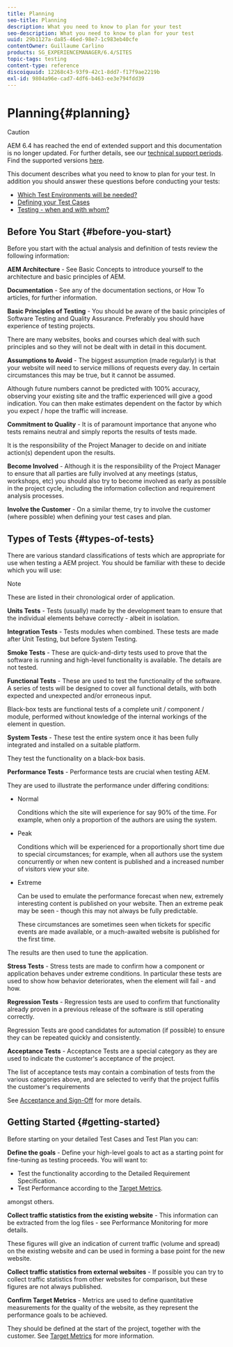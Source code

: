 ```yaml
---
title: Planning
seo-title: Planning
description: What you need to know to plan for your test
seo-description: What you need to know to plan for your test
uuid: 29b1127a-da85-46ed-98e7-1c983eb40cfe
contentOwner: Guillaume Carlino
products: SG_EXPERIENCEMANAGER/6.4/SITES
topic-tags: testing
content-type: reference
discoiquuid: 12268c43-93f9-42c1-8dd7-f17f9ae2219b
exl-id: 9804a96e-cad7-4df6-b463-ee3e794fdd39
---
```

# Planning{#planning}

>[!CAUTION]
>
>AEM 6.4 has reached the end of extended support and this documentation is no longer updated. For further details, see our [technical support periods](https://helpx.adobe.com/support/programs/eol-matrix.html). Find the supported versions [here](https://experienceleague.adobe.com/docs/).

This document describes what you need to know to plan for your test. In addition you should answer these questions before conducting your tests:

* [Which Test Environments will be needed?](/help/sites-developing/test-environments.md)
* [Defining your Test Cases](/help/sites-developing/test-cases.md)
* [Testing - when and with whom?](/help/sites-developing/when-who.md)

## Before You Start {#before-you-start}

Before you start with the actual analysis and definition of tests review the following information:

**AEM Architecture** - See Basic Concepts to introduce yourself to the architecture and basic principles of AEM.

**Documentation** - See any of the documentation sections, or How To articles, for further information.

**Basic Principles of Testing** - You should be aware of the basic principles of Software Testing and Quality Assurance. Preferably you should have experience of testing projects.

There are many websites, books and courses which deal with such principles and so they will not be dealt with in detail in this document.

**Assumptions to Avoid** - The biggest assumption (made regularly) is that your website will need to service millions of requests every day. In certain circumstances this may be true, but it cannot be assumed.

Although future numbers cannot be predicted with 100% accuracy, observing your existing site and the traffic experienced will give a good indication. You can then make estimates dependent on the factor by which you expect / hope the traffic will increase.

**Commitment to Quality** - It is of paramount importance that anyone who tests remains neutral and simply reports the results of tests made.

It is the responsibility of the Project Manager to decide on and initiate action(s) dependent upon the results.

**Become Involved** - Although it is the responsibility of the Project Manager to ensure that all parties are fully involved at any meetings (status, workshops, etc) you should also try to become involved as early as possible in the project cycle, including the information collection and requirement analysis processes.

**Involve the Customer** - On a similar theme, try to involve the customer (where possible) when defining your test cases and plan.

## Types of Tests {#types-of-tests}

There are various standard classifications of tests which are appropriate for use when testing a AEM project. You should be familiar with these to decide which you will use:

>[!NOTE]
>
>These are listed in their chronological order of application.

**Units Tests** - Tests (usually) made by the development team to ensure that the individual elements behave correctly - albeit in isolation.

**Integration Tests** - Tests modules when combined. These tests are made after Unit Testing, but before System Testing.

**Smoke Tests** - These are quick-and-dirty tests used to prove that the software is running and high-level functionality is available. The details are not tested.

**Functional Tests** - These are used to test the functionality of the software. A series of tests will be designed to cover all functional details, with both expected and unexpected and/or erroneous input.

Black-box tests are functional tests of a complete unit / component / module, performed without knowledge of the internal workings of the element in question.

**System Tests** - These test the entire system once it has been fully integrated and installed on a suitable platform.

They test the functionality on a black-box basis.

**Performance Tests** - Performance tests are crucial when testing AEM.

They are used to illustrate the performance under differing conditions:

* Normal

  Conditions which the site will experience for say 90% of the time. For example, when only a proportion of the authors are using the system.

* Peak

  Conditions which will be experienced for a proportionally short time due to special circumstances; for example, when all authors use the system concurrently or when new content is published and a increased number of visitors view your site.

* Extreme

  Can be used to emulate the performance forecast when new, extremely interesting content is published on your website. Then an extreme peak may be seen - though this may not always be fully predictable.

  These circumstances are sometimes seen when tickets for specific events are made available, or a much-awaited website is published for the first time.

The results are then used to tune the application.

**Stress Tests** - Stress tests are made to confirm how a component or application behaves under extreme conditions. In particular these tests are used to show how behavior deteriorates, when the element will fail - and how.

**Regression Tests** - Regression tests are used to confirm that functionality already proven in a previous release of the software is still operating correctly.

Regression Tests are good candidates for automation (if possible) to ensure they can be repeated quickly and consistently.

**Acceptance Tests** - Acceptance Tests are a special category as they are used to indicate the customer's acceptance of the project.

The list of acceptance tests may contain a combination of tests from the various categories above, and are selected to verify that the project fulfils the customer's requirements

See [Acceptance and Sign-Off](/help/sites-developing/acceptance-signoff.md) for more details.

## Getting Started {#getting-started}

Before starting on your detailed Test Cases and Test Plan you can:

**Define the goals** - Define your high-level goals to act as a starting point for fine-tuning as testing proceeds. You will want to:

* Test the functionality according to the Detailed Requirement Specification.
* Test Performance according to the [Target Metrics](/help/managing/best-practices-further-reference.md#key-performance-indicators-and-target-metrics).

amongst others.

**Collect traffic statistics from the existing website** - This information can be extracted from the log files - see Performance Monitoring for more details.

These figures will give an indication of current traffic (volume and spread) on the existing website and can be used in forming a base point for the new website.

**Collect traffic statistics from external websites** - If possible you can try to collect traffic statistics from other websites for comparison, but these figures are not always published.

**Confirm Target Metrics** - Metrics are used to define quantitative measurements for the quality of the website, as they represent the performance goals to be achieved.

They should be defined at the start of the project, together with the customer. See [Target Metrics](/help/sites-developing/planning.md) for more information.
